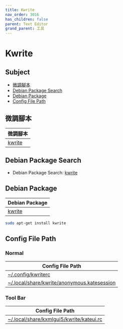 ```yaml
---
title: Kwrite
nav_order: 3016
has_children: false
parent: Text Editor
grand_parent: 工具
---
```



# Kwrite


## Subject

* [微調腳本](#微調腳本)
* [Debian Package Search](#debian-package-search)
* [Debian Package](#debian-package)
* [Config File Path](#config-file-path)


## 微調腳本

| 微調腳本 |
| --- |
| [kwrite](https://github.com/samwhelp/lingmo-adjustment/tree/main/prototype/main/tool-config/part/kwrite) |


## Debian Package Search

* Debian Package Search: [kwrite](https://packages.debian.org/search?searchon=names&keywords=kwrite)


## Debian Package

| Debian Package |
| --- |
| [kwrite](https://packages.debian.org/stable/kwrite) |

``` sh
sudo apt-get install kwrite
```


## Config File Path


### Normal

| Config File Path |
| --- |
| [~/.config/kwriterc](https://github.com/samwhelp/debian-adjustment/blob/main/prototype/tool/kwrite/asset/overlay/etc/skel/.config/kwriterc) |
| [~/.local/share/kwrite/anonymous.katesession](https://github.com/samwhelp/debian-adjustment/blob/main/prototype/tool/kwrite/asset/overlay/etc/skel/.local/share/kwrite/anonymous.katesession) |


### Tool Bar

| Config File Path |
| --- |
| [~/.local/share/kxmlgui5/kwrite/kateui.rc](https://github.com/samwhelp/debian-adjustment/blob/main/prototype/tool/kwrite/asset/overlay/etc/skel/.local/share/kxmlgui5/kwrite/kateui.rc) |
